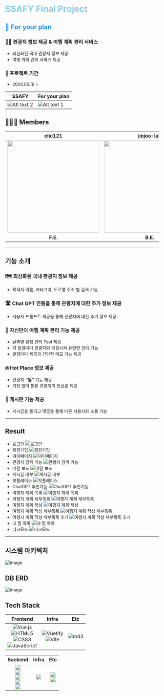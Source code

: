 # <span style="color:skyblue">SSAFY Final Project</span>

## <span style="color:dodgerblue">📒 For your plan</span>

### 👨‍💻 관광지 정보 제공 & 여행 계획 관리 서비스

- 최신화된 국내 관광지 정보 제공
- 여행 계획 관리 서비스 제공

### 📅 **프로젝트 기간**

- 2024.05.16 ~

| SSAFY                                 | For your plan                       |
| ------------------------------------- | ----------------------------------- |
| ![Alt text 2](./asset/ssafy-logo.png) | ![Alt text 1](./asset/fyp-logo.png) |

## 🙇🏻‍♂️ **Members**

<div align="center">

|                    [elic121](https://github.com/elic121)                     |                 [jinjoo-lab](https://github.com/jinjoo-lab)                  |
| :--------------------------------------------------------------------------: | :--------------------------------------------------------------------------: |
| <img src="https://avatars.githubusercontent.com/u/87183040?v=4" width="300"> | <img src="https://avatars.githubusercontent.com/u/84346055?v=4" width="300"> |
|                                   **F.E.**                                   |                                   **B.E.**                                   |

---

<div align="left">

## 기능 소개

### **🗺️ 최신화된 국내 관광지 정보 제공**

- 목적지 이름, 카테고리, 도로명 주소 별 검색 가능

### **🛣️ Chat GPT 연동을 통해 관광지에 대한 추가 정보 제공**

- 사용자 프롬프트 제공을 통해 관광지에 대한 추가 정보 제공

### **🎯 자신만의 여행 계획 관리 기능 제공**

- 날짜별 일정 관리 Tool 제공
- 각 일정마다 관광지와 매칭시켜 유연한 관리 가능
- 일정마다 제목과 간단한 메모 기능 제공

### 🔥 Hot Place 정보 제공

- 관광지 **“찜”** 기능 제공
- 가장 많이 찜된 관광지의 정보를 제공

### **📱 게시판 기능 제공**

- 게시글을 올리고 댓글을 통해 다른 사용자와 소통 가능

---

## Result

- 로그인
  ![로그인](https://github.com/ssafyFinalProject/.github/blob/main/profile/asset/login.png)
- 회원가입
  ![회원가입](https://github.com/ssafyFinalProject/.github/blob/main/profile/asset/signup.png)
- 마이페이지
  ![마이페이지](https://github.com/ssafyFinalProject/.github/blob/main/profile/asset/mypage.png)
- 관광지 검색 기능
  ![관광지 검색 기능](https://github.com/ssafyFinalProject/.github/blob/main/profile/asset/search.png)
- 메인 보드
  ![메인 보드](https://github.com/ssafyFinalProject/.github/blob/main/profile/asset/board.png)
- 게시글 내부
  ![게시글 내부](https://github.com/ssafyFinalProject/.github/blob/main/profile/asset/board-inside.png)
- 핫플레이스
  ![핫플레이스](https://github.com/ssafyFinalProject/.github/blob/main/profile/asset/hot-place.png)
- ChatGPT 추천기능
  ![ChatGPT 추천기능](https://github.com/ssafyFinalProject/.github/blob/main/profile/asset/chatgpt.png)
- 여행지 계획 목록
  ![여행지 계획 목록](https://github.com/ssafyFinalProject/.github/blob/main/profile/asset/plan-list.jpg)
- 여행지 계획 세부목록
  ![여행지 계획 세부목록](https://github.com/ssafyFinalProject/.github/blob/main/profile/asset/plan-detail.jpg)
- 여행지 계획 작성
  ![여행지 계획 작성](https://github.com/ssafyFinalProject/.github/blob/main/profile/asset/plan-edit.png)
- 여행지 계획 작성 세부목록
  ![여행지 계획 작성 세부목록](https://github.com/ssafyFinalProject/.github/blob/main/profile/asset/plan-edit-detail.jpg)
- 여행지 계획 작성 세부목록 추가
  ![여행지 계획 작성 세부목록 추가](https://github.com/ssafyFinalProject/.github/blob/main/profile/asset/plan-edit-detail-edit.jpg)
- 내 찜 목록
  ![내 찜 목록](https://github.com/ssafyFinalProject/.github/blob/main/profile/asset/myplace.jpg)
- 다크모드
  ![다크모드](https://github.com/ssafyFinalProject/.github/blob/main/profile/asset/dark.jpg)

---

## 시스템 아키텍처

![image](https://github.com/ssafyFinalProject/Backend/assets/84346055/5fce8ded-ce00-444b-856c-ddc22b78e82f)

## DB ERD

![image](https://github.com/ssafyFinalProject/Backend/assets/84346055/576aa279-23fe-4d6c-8f3f-af87f723a70e)

## Tech Stack

|                                                                                                                                                                                                                                     Frontend                                                                                                                                                                                                                                      |                                                                                                         Infra                                                                                                         |                                                           Etc                                                            |
| :-------------------------------------------------------------------------------------------------------------------------------------------------------------------------------------------------------------------------------------------------------------------------------------------------------------------------------------------------------------------------------------------------------------------------------------------------------------------------------: | :-------------------------------------------------------------------------------------------------------------------------------------------------------------------------------------------------------------------: | :----------------------------------------------------------------------------------------------------------------------: |
| ![Vue.js](https://img.shields.io/badge/vuejs-%2335495e.svg?style=for-the-badge&logo=vuedotjs&logoColor=%234FC08D) <br/> ![HTML5](https://img.shields.io/badge/html5-%23E34F26.svg?style=for-the-badge&logo=html5&logoColor=white) <br/> ![CSS3](https://img.shields.io/badge/css3-%231572B6.svg?style=for-the-badge&logo=css3&logoColor=white) <br/> ![JavaScript](https://img.shields.io/badge/javascript-%23323330.svg?style=for-the-badge&logo=javascript&logoColor=%23F7DF1E) | ![Vuetify](https://img.shields.io/badge/Vuetify-1867C0?style=for-the-badge&logo=vuetify&logoColor=AEDDFF) <br/>![Vite](https://img.shields.io/badge/vite-%23646CFF.svg?style=for-the-badge&logo=vite&logoColor=white) | ![md3](https://img.shields.io/badge/material%20design-757575?style=for-the-badge&logo=material%20design&logoColor=white) |

|                                                                                                                                                                                                                                                                                   Backend                                                                                                                                                                                                                                                                                    |                                                 Infra                                                  |                                                                                                       Etc                                                                                                       |
| :--------------------------------------------------------------------------------------------------------------------------------------------------------------------------------------------------------------------------------------------------------------------------------------------------------------------------------------------------------------------------------------------------------------------------------------------------------------------------------------------------------------------------------------------------------------------------: | :----------------------------------------------------------------------------------------------------: | :-------------------------------------------------------------------------------------------------------------------------------------------------------------------------------------------------------------: |
| <img src="https://img.shields.io/badge/java-007396?style=for-the-badge&logo=OpenJDK&logoColor=white"><br><img src="https://img.shields.io/badge/springboot-6DB33F?style=for-the-badge&logo=springboot&logoColor=white"><br><img src="https://img.shields.io/badge/springsecurity-6DB33F?style=for-the-badge&logo=springsecurity&logoColor=white"> <br><img src="https://img.shields.io/badge/hibernate-59666C?style=for-the-badge&logo=hibernate&logoColor=white"> <br> <img src="https://img.shields.io/badge/MySQL-4479A1?style=for-the-badge&logo=MySQL&logoColor=white"> | <img src="https://img.shields.io/badge/docker-2496ED?style=for-the-badge&logo=docker&logoColor=white"> | <img src="https://img.shields.io/badge/KAKAO_MAP_SDK_V2-FFCD00?style=for-the-badge&logo=kakao&logoColor=white"><br><img src="https://img.shields.io/badge/ChatGPT-brightgreen?style=for-the-badge&logo=openai"> |

